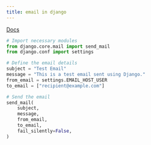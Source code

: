 ```yaml
---
title: email in django
---
```


[Docs](https://docs.djangoproject.com/en/5.0/topics/email/)

```py
# Import necessary modules
from django.core.mail import send_mail
from django.conf import settings

# Define the email details
subject = "Test Email"
message = "This is a test email sent using Django."
from_email = settings.EMAIL_HOST_USER
to_email = ["recipient@example.com"]

# Send the email
send_mail(
    subject,
    message,
    from_email,
    to_email,
    fail_silently=False,
)
```
